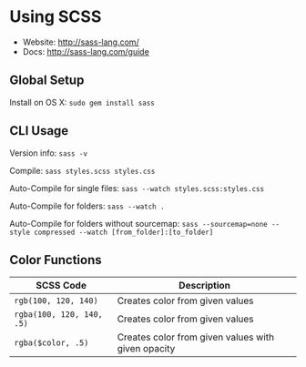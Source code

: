 # Using SCSS

- Website: http://sass-lang.com/
- Docs: http://sass-lang.com/guide

## Global Setup

Install on OS X: `sudo gem install sass`

## CLI Usage

Version info: `sass -v`

Compile: `sass styles.scss styles.css`

Auto-Compile for single files: `sass --watch styles.scss:styles.css`

Auto-Compile for folders: `sass --watch .`

Auto-Compile for folders without sourcemap: `sass --sourcemap=none --style compressed --watch [from_folder]:[to_folder]`

## Color Functions

| SCSS Code | Description |
| --- | --- |
| `rgb(100, 120, 140)` | Creates color from given values |
| `rgba(100, 120, 140, .5)` | Creates color from given values |
| `rgba($color, .5)` | Creates color from given values with given opacity |
